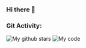 ### Hi there 👋
### Git Activity: 
![My github stars](https://github-readme-stats.vercel.app/api?username=phamquyetthang&show_icons=true&theme=cobalt)
![My code](https://github-readme-stats.vercel.app/api/top-langs/?username=phamquyetthang&theme=cobalt&show_icons=true&langs_count=8&layout=compact&hide=php)
